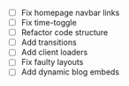 - [ ] Fix homepage navbar links
- [ ] Fix time-toggle
- [ ] Refactor code structure
- [ ] Add transitions
- [ ] Add client loaders
- [ ] Fix faulty layouts
- [ ] Add dynamic blog embeds
